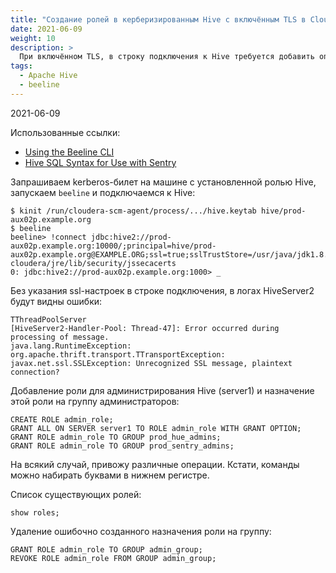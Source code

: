 ```yaml
---
title: "Создание ролей в керберизированным Hive с включённым TLS в Cloudera CDH с помощью утилиты beeline"
date: 2021-06-09
weight: 10
description: >
  При включённом TLS, в строку подключения к Hive требуется добавить опцию 'ssl=true' и путь к хранилищу ca-сертификатов.
tags:
  - Apache Hive
  - beeline
---
```


2021-06-09

Использованные ссылки:
- [Using the Beeline CLI](https://docs.cloudera.com/documentation/enterprise/latest/topics/cdh_ig_hiveserver2_start_stop.html#topic_18_8_1)
- [Hive SQL Syntax for Use with Sentry](https://docs.cloudera.com/documentation/enterprise/6/6.3/topics/sg_hive_sql.html)

Запрашиваем kerberos-билет на машине с установленной ролью Hive, запускаем `beeline` и подключаемся к Hive:
```
$ kinit /run/cloudera-scm-agent/process/.../hive.keytab hive/prod-aux02p.example.org
$ beeline
beeline> !connect jdbc:hive2://prod-aux02p.example.org:10000/;principal=hive/prod-aux02p.example.org@EXAMPLE.ORG;ssl=true;sslTrustStore=/usr/java/jdk1.8.0_181-cloudera/jre/lib/security/jssecacerts
0: jdbc:hive2://prod-aux02p.example.org:1000> _
```

Без указания ssl-настроек в строке подключения, в логах HiveServer2 будут видны ошибки:
```
TThreadPoolServer	
[HiveServer2-Handler-Pool: Thread-47]: Error occurred during processing of message.
java.lang.RuntimeException: org.apache.thrift.transport.TTransportException: javax.net.ssl.SSLException: Unrecognized SSL message, plaintext connection?
```

Добавление роли для администрирования Hive (server1) и назначение этой роли на группу администраторов:
```
CREATE ROLE admin_role;
GRANT ALL ON SERVER server1 TO ROLE admin_role WITH GRANT OPTION;
GRANT ROLE admin_role TO GROUP prod_hue_admins;
GRANT ROLE admin_role TO GROUP prod_sentry_admins;
```

На всякий случай, привожу различные операции. Кстати, команды можно набирать буквами в нижнем регистре.

Список существующих ролей:
```
show roles;
```

Удаление ошибочно созданного назначения роли на группу:
```
GRANT ROLE admin_role TO GROUP admin_group;
REVOKE ROLE admin_role FROM GROUP admin_group;
```
